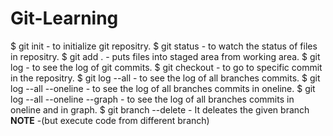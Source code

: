 # Git-Learning
$ git init - to initialize git repositry.
$ git status - to watch the status of files in repositry.
$ git add . - puts files into staged area from working area.
$ git log - to see the log of git commits.
$ git checkout <commit id> - to go to specific commit in the repositry.
$ git log --all - to see the log of all branches commits.
$ git log --all --oneline - to see the log of all branches commits in oneline.
$ git log --all --oneline --graph - to see the log of all branches commits in oneline and in graph.
$ git branch --delete <branch name> - It deleates the given branch **NOTE** -(but execute code from different branch)
